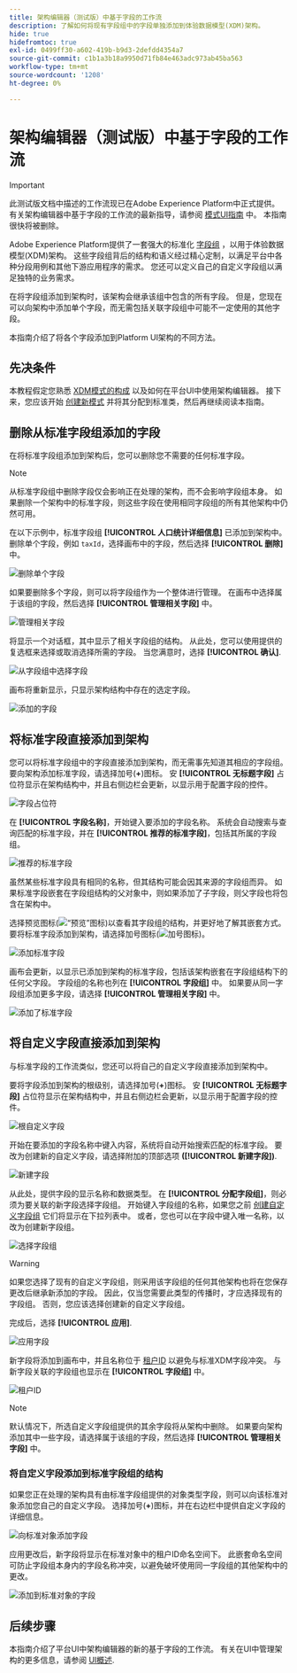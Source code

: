 ```yaml
---
title: 架构编辑器（测试版）中基于字段的工作流
description: 了解如何将现有字段组中的字段单独添加到体验数据模型(XDM)架构。
hide: true
hidefromtoc: true
exl-id: 0499ff30-a602-419b-b9d3-2defdd4354a7
source-git-commit: c1b1a3b18a9950d71fb84e463adc973ab45ba563
workflow-type: tm+mt
source-wordcount: '1208'
ht-degree: 0%

---
```


# 架构编辑器（测试版）中基于字段的工作流

>[!IMPORTANT]
>
>此测试版文档中描述的工作流现已在Adobe Experience Platform中正式提供。 有关架构编辑器中基于字段的工作流的最新指导，请参阅 [模式UI指南](./resources/schemas.md) 中。 本指南很快将被删除。

Adobe Experience Platform提供了一套强大的标准化 [字段组](../schema/composition.md#field-group) ，以用于体验数据模型(XDM)架构。 这些字段组背后的结构和语义经过精心定制，以满足平台中各种分段用例和其他下游应用程序的需求。 您还可以定义自己的自定义字段组以满足独特的业务需求。

在将字段组添加到架构时，该架构会继承该组中包含的所有字段。 但是，您现在可以向架构中添加单个字段，而无需包括关联字段组中可能不一定使用的其他字段。

本指南介绍了将各个字段添加到Platform UI架构的不同方法。

## 先决条件

本教程假定您熟悉 [XDM模式的构成](../schema/composition.md) 以及如何在平台UI中使用架构编辑器。 接下来，您应该开始 [创建新模式](./resources/schemas.md) 并将其分配到标准类，然后再继续阅读本指南。

## 删除从标准字段组添加的字段

在将标准字段组添加到架构后，您可以删除您不需要的任何标准字段。

>[!NOTE]
>
>从标准字段组中删除字段仅会影响正在处理的架构，而不会影响字段组本身。 如果删除一个架构中的标准字段，则这些字段在使用相同字段组的所有其他架构中仍然可用。

在以下示例中，标准字段组 **[!UICONTROL 人口统计详细信息]** 已添加到架构中。 删除单个字段，例如 `taxId`，选择画布中的字段，然后选择 **[!UICONTROL 删除]** 中。

![删除单个字段](../images/ui/field-based-workflows/remove-single-field.png)

如果要删除多个字段，则可以将字段组作为一个整体进行管理。 在画布中选择属于该组的字段，然后选择 **[!UICONTROL 管理相关字段]** 中。

![管理相关字段](../images/ui/field-based-workflows/manage-related-fields.png)

将显示一个对话框，其中显示了相关字段组的结构。 从此处，您可以使用提供的复选框来选择或取消选择所需的字段。 当您满意时，选择 **[!UICONTROL 确认]**.

![从字段组中选择字段](../images/ui/field-based-workflows/select-fields.png)

画布将重新显示，只显示架构结构中存在的选定字段。

![添加的字段](../images/ui/field-based-workflows/fields-added.png)

## 将标准字段直接添加到架构

您可以将标准字段组中的字段直接添加到架构，而无需事先知道其相应的字段组。 要向架构添加标准字段，请选择加号(**+**)图标。 安 **[!UICONTROL 无标题字段]** 占位符显示在架构结构中，并且右侧边栏会更新，以显示用于配置字段的控件。

![字段占位符](../images/ui/field-based-workflows/root-custom-field.png)

在 **[!UICONTROL 字段名称]**，开始键入要添加的字段名称。 系统会自动搜索与查询匹配的标准字段，并在 **[!UICONTROL 推荐的标准字段]**，包括其所属的字段组。

![推荐的标准字段](../images/ui/field-based-workflows/standard-field-search.png)

虽然某些标准字段具有相同的名称，但其结构可能会因其来源的字段组而异。 如果标准字段嵌套在字段组结构的父对象中，则如果添加了子字段，则父字段也将包含在架构中。

选择预览图标(![“预览”图标](../images/ui/field-based-workflows/preview-icon.png))以查看其字段组的结构，并更好地了解其嵌套方式。 要将标准字段添加到架构，请选择加号图标(![加号图标](../images/ui/field-based-workflows/add-icon.png))。

![添加标准字段](../images/ui/field-based-workflows/add-standard-field.png)

画布会更新，以显示已添加到架构的标准字段，包括该架构嵌套在字段组结构下的任何父字段。 字段组的名称也列在 **[!UICONTROL 字段组]** 中。 如果要从同一字段组添加更多字段，请选择 **[!UICONTROL 管理相关字段]** 中。

![添加了标准字段](../images/ui/field-based-workflows/standard-field-added.png)

## 将自定义字段直接添加到架构

与标准字段的工作流类似，您还可以将自己的自定义字段直接添加到架构中。

要将字段添加到架构的根级别，请选择加号(**+**)图标。 安 **[!UICONTROL 无标题字段]** 占位符显示在架构结构中，并且右侧边栏会更新，以显示用于配置字段的控件。

![根自定义字段](../images/ui/field-based-workflows/root-custom-field.png)

开始在要添加的字段名称中键入内容，系统将自动开始搜索匹配的标准字段。 要改为创建新的自定义字段，请选择附加的顶部选项 **([!UICONTROL 新建字段])**.

![新建字段](../images/ui/field-based-workflows/custom-field-search.png)

从此处，提供字段的显示名称和数据类型。 在 **[!UICONTROL 分配字段组]**，则必须为要关联的新字段选择字段组。 开始键入字段组的名称，如果您之前 [创建自定义字段组](./resources/field-groups.md#create) 它们将显示在下拉列表中。 或者，您也可以在字段中键入唯一名称，以改为创建新字段组。

![选择字段组](../images/ui/field-based-workflows/select-field-group.png)

>[!WARNING]
>
>如果您选择了现有的自定义字段组，则采用该字段组的任何其他架构也将在您保存更改后继承新添加的字段。 因此，仅当您需要此类型的传播时，才应选择现有的字段组。 否则，您应该选择创建新的自定义字段组。

完成后，选择 **[!UICONTROL 应用]**.

![应用字段](../images/ui/field-based-workflows/apply-field.png)

新字段将添加到画布中，并且名称位于 [租户ID](../api/getting-started.md#know-your-tenant_id) 以避免与标准XDM字段冲突。 与新字段关联的字段组也显示在 **[!UICONTROL 字段组]** 中。

![租户ID](../images/ui/field-based-workflows/tenantId.png)

>[!NOTE]
>
>默认情况下，所选自定义字段组提供的其余字段将从架构中删除。 如果要向架构添加其中一些字段，请选择属于该组的字段，然后选择 **[!UICONTROL 管理相关字段]** 中。

### 将自定义字段添加到标准字段组的结构

如果您正在处理的架构具有由标准字段组提供的对象类型字段，则可以向该标准对象添加您自己的自定义字段。 选择加号(**+**)图标，并在右边栏中提供自定义字段的详细信息。

![向标准对象添加字段](../images/ui/field-based-workflows/add-field-to-standard-object.png)

应用更改后，新字段将显示在标准对象中的租户ID命名空间下。 此嵌套命名空间可防止字段组本身内的字段名称冲突，以避免破坏使用同一字段组的其他架构中的更改。

![添加到标准对象的字段](../images/ui/field-based-workflows/added-to-standard-object.png)

## 后续步骤

本指南介绍了平台UI中架构编辑器的新的基于字段的工作流。 有关在UI中管理架构的更多信息，请参阅 [UI概述](./overview.md).
